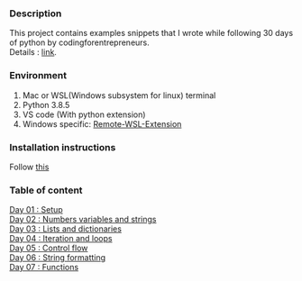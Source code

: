 ### Description
This project contains examples snippets that I wrote while following 30 days of python by codingforentrepreneurs. 
<br>
Details : [link](https://www.codingforentrepreneurs.com/projects/30-days-python-38).

### Environment
1. Mac or WSL(Windows subsystem for linux) terminal 
2. Python 3.8.5
3. VS code (With python extension)
4. Windows specific: [Remote-WSL-Extension](https://marketplace.visualstudio.com/items?itemName=ms-vscode-remote.remote-wsl)

### Installation instructions
Follow [this](day-01/README.md)

### Table of content
[Day 01 : Setup](day-01)
<br>
[Day 02 : Numbers variables and strings](day-02)  
[Day 03 : Lists and dictionaries](day-03)\
[Day 04 : Iteration and loops](day-04)\
[Day 05 : Control flow](day-01)\
[Day 06 : String formatting](day-01)\
[Day 07 : Functions](day-01)
